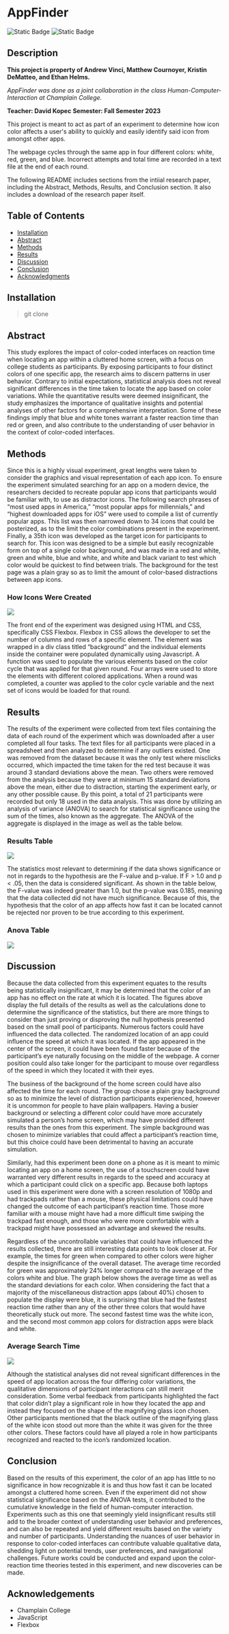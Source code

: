 # AppFinder

![Static Badge](https://img.shields.io/badge/JavaScript-black?style=flat&logo=JavaScript&logoColor=yellow)
![Static Badge](https://img.shields.io/badge/CSS3-blue?style=flat&logo=css3&logoColor=blue&labelColor=black)

## Description

**This project is property of Andrew Vinci, Matthew Cournoyer, Kristin DeMatteo, and Ethan Helms.**

*AppFinder was done as a joint collaboration in the class Human-Computer-Interaction at Champlain College.*

**Teacher: David Kopec**
**Semester: Fall Semester 2023**

This project is meant to act as part of an experiment to determine how icon color affects a user's ability to quickly and easily identify said icon from amongst other apps.

The webpage cycles through the same app in four different colors: white, red, green, and blue. Incorrect attempts and total time are recorded in a text file at the end of each round.

The following README includes sections from the intiial research paper, including the Abstract, Methods, Results, and Conclusion section. It also includes a download of the research paper itself.


## Table of Contents
- [Installation](#installation)
- [Abstract](#installation)
- [Methods](#methods)
- [Results](#results)
- [Discussion](#discussion)
- [Conclusion](#conclusion)
- [Acknowledgments](#acknowledgments)

## Installation
> git clone

## Abstract

This study explores the impact of color-coded interfaces on reaction time when locating an app within a cluttered home screen, with a focus on college students as participants. By exposing participants to four distinct colors of one specific app, the research aims to discern patterns in user behavior. Contrary to initial expectations, statistical analysis does not reveal significant differences in the time taken to locate the app based on color variations. While the quantitative results were deemed insignificant, the study emphasizes the importance of qualitative insights and potential analyses of other factors for a comprehensive interpretation. Some of these findings imply that blue and white tones warrant a faster reaction time than red or green, and also contribute to the understanding of user behavior in the context of color-coded interfaces.

## Methods

Since this is a highly visual experiment, great lengths were taken to consider the graphics and visual representation of each app icon. To ensure the experiment simulated searching for an app on a modern device, the researchers decided to recreate popular app icons that participants would be familiar with, to use as distractor icons. The following search phrases of “most used apps in America,” “most popular apps for millennials,” and “highest downloaded apps for iOS” were used to compile a list of currently popular apps. This list was then narrowed down to 34 icons that could be posterized, as to the limit the color combinations present in the experiment. Finally, a 35th icon was developed as the target icon for participants to search for. This icon was designed to be a simple but easily recognizable form on top of a single color background, and was made in a red and white, green and white, blue and white, and white and black variant to test which color would be quickest to find between trials. The background for the test page was a plain gray so as to limit the amount of color-based distractions between app icons.

### How Icons Were Created
![](<Screenshot 2024-07-15 at 5.03.05 PM.png>)

The front end of the experiment was designed using HTML and CSS, specifically CSS Flexbox. Flexbox in CSS allows the developer to set the number of columns and rows of a specific element. The element was wrapped in a div class titled “background” and the individual elements inside the container were populated dynamically using Javascript. A function was used to populate the various elements based on the color cycle that was applied for that given round. Four arrays were used to store the elements with different colored applications. When a round was completed, a counter was applied to the color cycle variable and the next set of icons would be loaded for that round.


## Results

The results of the experiment were collected from text files containing the data of each round of the experiment which was downloaded after a user completed all four tasks. The text files for all participants were placed in a spreadsheet and then analyzed to determine if any outliers existed. One was removed from the dataset because it was the only test where misclicks occurred, which impacted the time taken for the red test because it was around 3 standard deviations above the mean. Two others were removed from the analysis because they were at minimum 15 standard deviations above the mean, either due to distraction, starting the experiment early, or any other possible cause. By this point, a total of 21 participants were recorded but only 18 used in the data analysis. This was done by utilizing an analysis of variance (ANOVA) to search for statistical significance using the sum of the times, also known as the aggregate. The ANOVA of the aggregate is displayed in the image as well as the table below.

### Results Table
![](<Screenshot 2024-07-15 at 5.09.50 PM.png>)

The statistics most relevant to determining if the data shows significance or not in regards to the hypothesis are the F-value and p-value. If F > 1.0 and p < .05, then the data is considered significant. As shown in the table below, the F-value was indeed greater than 1.0, but the p-value was 0.185, meaning that the data collected did not have much significance. Because of this, the hypothesis that the color of an app affects how fast it can be located cannot be rejected nor proven to be true according to this experiment.

### Anova Table
![](<Screenshot 2024-07-15 at 5.10.29 PM.png>)

## Discussion

Because the data collected from this experiment equates to the results being statistically insignificant, it may be determined that the color of an app has no effect on the rate at which it is located. The figures above display the full details of the results as well as the calculations done to determine the significance of the statistics, but there are more things to consider than just proving or disproving the null hypothesis presented based on the small pool of participants.  Numerous factors could have influenced the data collected. The randomized location of an app could influence the speed at which it was located. If the app appeared in the center of the screen, it could have been found faster because of the participant’s eye naturally focusing on the middle of the webpage. A corner position could also take longer for the participant to mouse over regardless of the speed in which they located it with their eyes.

The business of the background of the home screen could have also affected the time for each round. The group chose a plain gray background so as to minimize the level of distraction participants experienced, however it is uncommon for people to have plain wallpapers. Having a busier background or selecting a different color could have more accurately simulated a person’s home screen, which may have provided different results than the ones from this experiment. The simple background was chosen to minimize variables that could affect a participant’s reaction time, but this choice could have been detrimental to having an accurate simulation. 

Similarly, had this experiment been done on a phone as it is meant to mimic locating an app on a home screen, the use of a touchscreen could have warranted very different results in regards to the speed and accuracy at which a participant could click on a specific app. Because both laptops used in this experiment were done with a screen resolution of 1080p and had trackpads rather than a mouse, these physical limitations could have changed the outcome of each participant’s reaction time. Those more familiar with a mouse might have had a more difficult time swiping the trackpad fast enough, and those who were more comfortable with a trackpad might have possessed an advantage and skewed the results.

Regardless of the uncontrollable variables that could have influenced the results collected, there are still interesting data points to look closer at. For example, the times for green when compared to other colors were higher despite the insignificance of the overall dataset. The average time recorded for green was approximately 24% longer compared to the average of the colors white and blue. The graph below shows the average time as well as the standard deviations for each color. When considering the fact that a majority of the miscellaneous distraction apps (about 40%) chosen to populate the display were blue, it is surprising that blue had the fastest reaction time rather than any of the other three colors that would have theoretically stuck out more. The second fastest time was the white icon, and the second most common app colors for distraction apps were black and white.

### Average Search Time
![](<Screenshot 2024-07-15 at 5.12.35 PM.png>)

Although the statistical analyses did not reveal significant differences in the speed of app location across the four differing color variations, the qualitative dimensions of participant interactions can still merit consideration. Some verbal feedback from participants highlighted the fact that color didn’t play a significant role in how they located the app and instead they focused on the shape of the magnifying glass icon chosen. Other participants mentioned that the black outline of the magnifying glass of the white icon stood out more than the white it was given for the three other colors. These factors could have all played a role in how participants recognized and reacted to the icon’s randomized location.

## Conclusion

Based on the results of this experiment, the color of an app has little to no significance in how recognizable it is and thus how fast it can be located amongst a cluttered home screen. Even if the experiment did not show statistical significance based on the ANOVA tests, it contributed to the cumulative knowledge in the field of human-computer interaction. Experiments such as this one that seemingly yield insignificant results still add to the broader context of understanding user behavior and preferences, and can also be repeated and yield different results based on the variety and number of participants. Understanding the nuances of user behavior in response to color-coded interfaces can contribute valuable qualitative data, shedding light on potential trends, user preferences, and navigational challenges. Future works could be conducted and expand upon the color-reaction time theories tested in this experiment, and new discoveries can be made.

## Acknowledgements
- Champlain College
- JavaScript
- Flexbox
